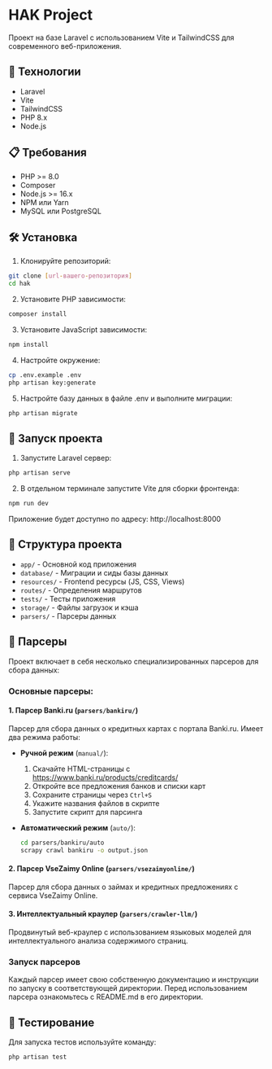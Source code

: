 # HAK Project

Проект на базе Laravel с использованием Vite и TailwindCSS для современного веб-приложения.

## 🚀 Технологии

- Laravel
- Vite
- TailwindCSS
- PHP 8.x
- Node.js

## 📋 Требования

- PHP >= 8.0
- Composer
- Node.js >= 16.x
- NPM или Yarn
- MySQL или PostgreSQL

## 🛠 Установка

1. Клонируйте репозиторий:
```bash
git clone [url-вашего-репозитория]
cd hak
```

2. Установите PHP зависимости:
```bash
composer install
```

3. Установите JavaScript зависимости:
```bash
npm install
```

4. Настройте окружение:
```bash
cp .env.example .env
php artisan key:generate
```

5. Настройте базу данных в файле .env и выполните миграции:
```bash
php artisan migrate
```

## 🚦 Запуск проекта

1. Запустите Laravel сервер:
```bash
php artisan serve
```

2. В отдельном терминале запустите Vite для сборки фронтенда:
```bash
npm run dev
```

Приложение будет доступно по адресу: http://localhost:8000

## 📁 Структура проекта

- `app/` - Основной код приложения
- `database/` - Миграции и сиды базы данных
- `resources/` - Frontend ресурсы (JS, CSS, Views)
- `routes/` - Определения маршрутов
- `tests/` - Тесты приложения
- `storage/` - Файлы загрузок и кэша
- `parsers/` - Парсеры данных

## 🤖 Парсеры

Проект включает в себя несколько специализированных парсеров для сбора данных:

### Основные парсеры:

#### 1. Парсер Banki.ru (`parsers/bankiru/`)
Парсер для сбора данных о кредитных картах с портала Banki.ru. Имеет два режима работы:
- **Ручной режим** (`manual/`):
  1. Скачайте HTML-страницы с https://www.banki.ru/products/creditcards/
  2. Откройте все предложения банков и списки карт
  3. Сохраните страницы через `Ctrl+S`
  4. Укажите названия файлов в скрипте
  5. Запустите скрипт для парсинга

- **Автоматический режим** (`auto/`):
  ```bash
  cd parsers/bankiru/auto
  scrapy crawl bankiru -o output.json
  ```

#### 2. Парсер VseZaimy Online (`parsers/vsezaimyonline/`)
Парсер для сбора данных о займах и кредитных предложениях с сервиса VseZaimy Online.

#### 3. Интеллектуальный краулер (`parsers/crawler-llm/`)
Продвинутый веб-краулер с использованием языковых моделей для интеллектуального анализа содержимого страниц.

### Запуск парсеров

Каждый парсер имеет свою собственную документацию и инструкции по запуску в соответствующей директории. Перед использованием парсера ознакомьтесь с README.md в его директории.

## 🧪 Тестирование

Для запуска тестов используйте команду:
```bash
php artisan test
```

